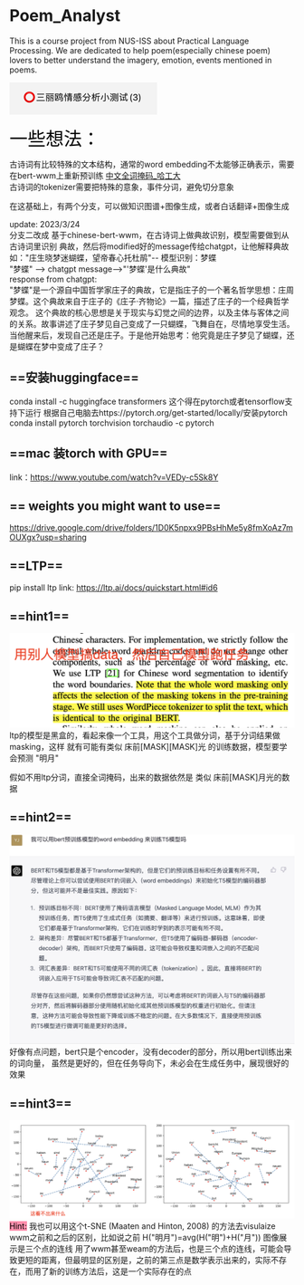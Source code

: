 # Poem_Analyst
This is a course project from NUS-ISS about Practical Language Processing. We are dedicated to help 
poem(especially chinese poem) lovers to better understand the imagery, emotion, events mentioned in poems.

![img.png|500](Image/img.png)

<font face="黑体" color=black size=6>一些想法：</font>

古诗词有比较特殊的文本结构，通常的word embedding不太能够正确表示，需要在bert-wwm上重新预训练
[中文全词掩码_哈工大](https://ieeexplore.ieee.org/abstract/document/9599397)  
古诗词的tokenizer需要把特殊的意象，事件分词，避免切分意象

在这基础上，有两个分支，可以做知识图谱+图像生成，或者白话翻译+图像生成

update: 2023/3/24  
分支二改成 基于chinese-bert-wwm，在古诗词上做典故识别，模型需要做到从古诗词里识别
典故，然后将modified好的message传给chatgpt，让他解释典故  
如："庄生晓梦迷蝴蝶，望帝春心托杜鹃"-- 模型识别：梦蝶  
"梦蝶" --> chatgpt message-->"'梦蝶'是什么典故"  
response from chatgpt:   
"梦蝶"是一个源自中国哲学家庄子的典故，它是指庄子的一个著名哲学思想：庄周梦蝶。这个典故来自于庄子的《庄子·齐物论》一篇，描述了庄子的一个经典哲学观念。
这个典故的核心思想是关于现实与幻觉之间的边界，以及主体与客体之间的关系。故事讲述了庄子梦见自己变成了一只蝴蝶，飞舞自在，尽情地享受生活。当他醒来后，发现自己还是庄子。于是他开始思考：他究竟是庄子梦见了蝴蝶，还是蝴蝶在梦中变成了庄子？

## ==安装huggingface==
conda install -c huggingface transformers
这个得在pytorch或者tensorflow支持下运行
根据自己电脑去https://pytorch.org/get-started/locally/安装pytorch
conda install pytorch torchvision torchaudio -c pytorch

## ==mac 装torch with GPU==
link：https://www.youtube.com/watch?v=VEDy-c5Sk8Y

## == weights you might want to use==
https://drive.google.com/drive/folders/1D0K5npxx9PBsHhMe5y8fmXoAz7mOUXgx?usp=sharing

## ==LTP==
pip install ltp
link: https://ltp.ai/docs/quickstart.html#id6

## ==hint1==
![img.png|500](Image/hint1.png)
ltp的模型是黑盒的，看起来像一个工具，用这个工具做分词，基于分词结果做masking，这样
就有可能有类似 床前[MASK][MASK]光 的训练数据，模型要学会预测 "明月"

假如不用ltp分词，直接全词掩码，出来的数据依然是 类似 床前[MASK]月光的数据

## ==hint2==
![img.png|500](Image/hint2.jpg)
好像有点问题，bert只是个encoder，没有decoder的部分，所以用bert训练出来的词向量，
虽然是更好的，但在任务导向下，未必会在生成任务中，展现很好的效果

## ==hint3==
![img.png|500](Image/hint3.png)
<mark style="background: #FF5582A6;">Hint:</mark> 我也可以用这个t-SNE (Maaten and Hinton, 2008) 的方法去visulaize wwm之前和之后的区别，比如说之前 H("明月")=avg(H("明")+H("月"))
图像展示是三个点的连线
用了wwm甚至weam的方法后，也是三个点的连线，可能会导致更短的距离，但最明显的区别是，之前的第三点是数学表示出来的，实际不存在，而用了新的训练方法后，这是一个实际存在的点

